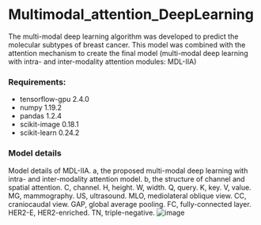 # Multimodal_attention_DeepLearning

The multi-modal deep learning algorithm was developed to predict the molecular subtypes of breast cancer. This model was combined with the attention mechanism to create the final model (multi-modal deep learning with intra- and inter-modality attention modules: MDL-IIA)

### Requirements:

* tensorflow-gpu 2.4.0
* numpy 1.19.2
* pandas 1.2.4
* scikit-image 0.18.1
* scikit-learn 0.24.2


### Model details
Model details of MDL-IIA. a, the proposed multi-modal deep learning with intra- and inter-modality attention model. b, the structure of channel and spatial attention. C, channel. H, height. W, width. Q, query. K, key. V, value. MG, mammography. US, ultrasound. MLO, mediolateral oblique view. CC, craniocaudal view. GAP, global average pooling. FC, fully-connected layer. HER2-E, HER2-enriched. TN, triple-negative.
![image](https://github.com/Netherlands-Cancer-Institute/Multimodal_attention_DeepLearning/blob/main/Model_details.png)
